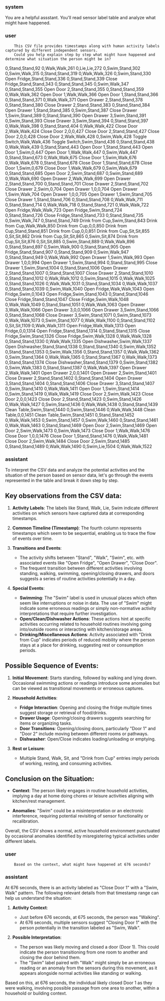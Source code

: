 ### system
You are a helpful assstant. You'll read sensor label table and analyze what might have happened.
### user

        This CSV file provides timestamps along with human activity labels captured by different independent sensors.
        Could you help explain step by step what might have happened and determine what situation the person might be in?
    
0,Stand,Stand,92
0,Walk,Walk,261
0,Lie,Lie,272
0,Swim,Stand,302
0,Swim,Walk,315
0,Stand,Stand,319
0,Walk,Walk,326
0,Swim,Stand,330
Open Fridge,Stand,Stand,336
0,Stand,Stand,339
Close Fridge,Stand,Stand,343
0,Stand,Stand,345
0,Swim,Walk,347
0,Stand,Stand,355
Open Door 2,Stand,Stand,355
0,Stand,Stand,359
0,Walk,Walk,362
Open Door 1,Walk,Walk,366
Open Door 1,Stand,Stand,366
0,Stand,Stand,371
0,Walk,Walk,371
Open Drawer 2,Stand,Stand,378
0,Stand,Stand,380
Close Drawer 2,Stand,Stand,383
0,Stand,Stand,384
Open Drawer 1,Stand,Stand,385
0,Swim,Stand,387
Close Drawer 1,Swim,Stand,389
0,Stand,Stand,390
Open Drawer 3,Swim,Stand,391
0,Swim,Stand,393
Close Drawer 3,Swim,Stand,394
0,Stand,Stand,397
0,Walk,Walk,398
0,Stand,Stand,404
0,Walk,Walk,422
Close Door 2,Walk,Walk,424
Close Door 2,0,0,427
Close Door 2,Stand,Stand,427
Close Door 2,0,0,428
Close Door 2,Walk,Walk,428
0,Swim,Walk,428
Toggle Switch,Walk,Walk,436
Toggle Switch,Swim,Stand,436
0,Stand,Stand,438
0,Walk,Walk,439
0,Stand,Stand,443
Open Door 1,Stand,Stand,443
Open Door 1,Swim,0,447
Open Door 1,Walk,Walk,447
0,Swim,Walk,447
0,Stand,Stand,673
0,Walk,Walk,675
Close Door 1,Swim,Walk,676
0,Walk,Walk,678
0,Stand,Stand,678
Close Door 1,Stand,Stand,678
Close Door 1,Swim,0,679
Close Door 1,Walk,Walk,679
0,Swim,Walk,679
0,Stand,Stand,685
Open Door 2,Swim,Stand,687
0,Swim,Stand,689
0,Walk,Walk,690
Open Drawer 2,Walk,Walk,699
Open Drawer 2,Stand,Stand,700
0,Stand,Stand,701
Close Drawer 2,Stand,Stand,702
Close Drawer 2,Swim,0,704
Open Drawer 1,0,0,704
Open Drawer 1,Swim,Walk,704
Open Drawer 1,0,0,705
Open Drawer 1,Swim,Stand,705
Close Drawer 1,Stand,Stand,706
0,Stand,Stand,708
0,Walk,Walk,711
0,Stand,Stand,714
0,Walk,Walk,718
0,Stand,Stand,721
0,Walk,Walk,722
Open Fridge,Walk,Walk,723
Open Fridge,Swim,Stand,724
0,Stand,Stand,726
Close Fridge,Stand,Stand,733
0,Stand,Stand,735
0,Swim,Walk,747
0,Stand,Stand,749
Drink from Cup,Swim,Stand,843
Drink from Cup,Walk,Walk,850
Drink from Cup,0,0,850
Drink from Cup,Stand,Stand,851
Drink from Cup,0,0,851
Drink from Cup,Sit,Sit,855
0,Sit,Sit,862
Drink from Cup,Sit,Sit,865
0,Swim,Sit,874
Drink from Cup,Sit,Sit,876
0,Sit,Sit,885
0,Swim,Stand,889
0,Walk,Walk,896
0,Stand,Stand,897
0,Swim,Walk,900
0,Stand,Stand,905
Open Fridge,Stand,Stand,907
0,Stand,Stand,909
0,Swim,Walk,947
0,Stand,Stand,949
0,Walk,Walk,992
Open Drawer 1,Swim,Walk,993
Open Drawer 1,0,0,994
Open Drawer 1,Swim,Stand,994
0,Stand,Stand,995
Close Drawer 1,Swim,Stand,1004
0,Stand,Stand,1006
Open Drawer 2,Stand,Stand,1007
0,Stand,Stand,1007
Close Drawer 2,Stand,Stand,1010
0,Stand,Stand,1012
0,Walk,Walk,1012
0,Swim,Stand,1015
0,Walk,Walk,1025
0,Stand,Stand,1026
0,Walk,Walk,1031
0,Stand,Stand,1034
0,Walk,Walk,1037
0,Stand,Stand,1039
0,Swim,Walk,1040
Open Fridge,Walk,Walk,1043
Open Fridge,Swim,0,1043
Open Fridge,Swim,Stand,1043
0,Stand,Stand,1046
Close Fridge,Stand,Stand,1047
Close Fridge,Swim,Walk,1048
0,Walk,Walk,1049
0,Stand,Stand,1051
0,Walk,Walk,1063
Open Drawer 3,Walk,Walk,1066
Open Drawer 3,0,0,1066
Open Drawer 3,Swim,Stand,1066
0,Stand,Stand,1068
Close Drawer 3,Swim,Stand,1071
0,Swim,Stand,1073
0,Walk,Walk,1073
0,Swim,Stand,1077
0,Walk,Walk,1100
0,Stand,Stand,1102
0,Sit,Sit,1109
0,Walk,Walk,1311
Open Fridge,Walk,Walk,1313
Open Fridge,0,0,1314
Open Fridge,Stand,Stand,1314
0,Stand,Stand,1315
Close Fridge,Swim,Stand,1326
Close Fridge,Swim,Walk,1328
0,Walk,Walk,1328
0,Stand,Stand,1330
0,Walk,Walk,1335
Open Dishwasher,Swim,Walk,1337
Open Dishwasher,Stand,Stand,1338
0,Stand,Stand,1340
0,Swim,Walk,1352
0,Stand,Stand,1353
0,Swim,Walk,1356
0,Stand,Stand,1357
0,Walk,Walk,1362
0,Swim,Stand,1364
0,Walk,Walk,1365
0,Stand,Stand,1367
0,Walk,Walk,1373
0,Stand,Stand,1374
Close Dishwasher,Stand,Stand,1379
0,Swim,Stand,1382
0,Swim,Walk,1383
0,Stand,Stand,1387
0,Walk,Walk,1397
Open Drawer 2,Walk,Walk,1401
Open Drawer 2,0,0,1401
Open Drawer 2,Swim,Stand,1401
Close Drawer 2,Stand,Stand,1402
0,Stand,Stand,1404
Open Drawer 3,Stand,Stand,1404
0,Stand,Stand,1406
Close Drawer 3,Stand,Stand,1407
0,Swim,Stand,1410
0,Walk,Walk,1411
Open Door 1,Swim,Stand,1414
0,Swim,Stand,1419
0,Walk,Walk,1419
Close Door 2,Swim,Walk,1423
Close Door 2,0,0,1423
Close Door 2,Stand,Stand,1423
0,Swim,Stand,1426
0,Walk,Walk,1427
0,Swim,Stand,1436
0,Walk,Walk,1438
0,Stand,Stand,1439
Clean Table,Swim,Stand,1440
0,Swim,Stand,1446
0,Walk,Walk,1448
Clean Table,0,0,1451
Clean Table,Swim,Stand,1451
0,Stand,Stand,1452
0,Walk,Walk,1453
0,Swim,Stand,1457
0,Swim,Walk,1460
0,Stand,Stand,1461
0,Walk,Walk,1463
0,Stand,Stand,1469
Open Door 2,Swim,Stand,1469
Open Door 2,Swim,Walk,1473
0,Swim,Walk,1473
Close Door 1,Walk,Walk,1476
Close Door 1,0,0,1476
Close Door 1,Stand,Stand,1476
0,Walk,Walk,1481
Close Door 2,Swim,Walk,1484
Close Door 2,Swim,Stand,1485
0,Stand,Stand,1489
0,Walk,Walk,1490
0,Swim,Lie,1504
0,Walk,Walk,1522

### assistant
To interpret the CSV data and analyze the potential activities and the situation of the person based on sensor data, let's go through the events represented in the table and break it down step by step.

## Key observations from the CSV data:

1. **Activity Labels**: The labels like Stand, Walk, Lie, Swim indicate different activities on which sensors have captured data at corresponding timestamps.
   
2. **Common Timeline (Timestamp)**: The fourth column represents timestamps which seem to be sequential, enabling us to trace the flow of events over time.

3. **Transitions and Events**:
   - The activity shifts between "Stand", "Walk", "Swim", etc. with associated events like "Open Fridge", "Open Drawer", "Close Door". 
   - The frequent transition between different activities involving standing, walking, swimming, opening/closing drawers, and doors suggests a series of routine activities potentially in a day.

4. **Special Events**:
   - **Swimming**: The "Swim" label is used in unusual places which often seem like interruptions or noise in data. The use of "Swim" might indicate some erroneous readings or simply non-normative activity interpretations that require further investigation.
   - **Open/Clean/Dishwasher Actions**: These actions hint at specific activities occurring related to household routines involving going into/outside rooms or interacting with kitchen/storage areas.
   - **Drinking/Miscellaneous Actions**: Activity associated with "Drink from Cup" indicates periods of reduced mobility where the person stays at a place for drinking, suggesting rest or consumption periods.

## Possible Sequence of Events:

1. **Initial Movement**: Starts standing, followed by walking and lying down. Occasional swimming actions or readings introduce some anomalies but can be viewed as transitional movements or erroneous captures.

2. **Household Activities**:
   - **Fridge Interaction**: Opening and closing the fridge multiple times suggest storage or retrieval of food/drinks.
   - **Drawer Usage**: Opening/closing drawers suggests searching for items or organizing tasks.
   - **Door Transitions**: Opening/closing doors, particularly "Door 1" and "Door 2" include moving between different rooms or pathways.
   - **Dishwasher**: Open/Close indicates loading/unloading or emptying.

3. **Rest or Leisure**:
   - Multiple Stand, Walk, Sit, and "Drink from Cup" entries imply periods of working, resting, and consuming activities.

## Conclusion on the Situation:

- **Context**: The person likely engages in routine household activities, implying a day at home doing chores or leisure activities aligning with kitchen/rest management.
  
- **Anomalies**: "Swim" could be a misinterpretation or an electronic interference, requiring potential revisiting of sensor functionality or recalibration.

Overall, the CSV shows a normal, active household environment punctuated by occasional anomalies identified by misregistering typical activities under different labels.
### user

        Based on the context, what might have happened at 676 seconds?
    
### assistant
At 676 seconds, there is an activity labeled as "Close Door 1" with a "Swim, Walk" pattern. The following relevant details from that timestamp range can help us understand the situation:

1. **Activity Context**:
   - Just before 676 seconds, at 675 seconds, the person was "Walking".
   - At 676 seconds, multiple sensors suggest "Closing Door 1" with the person potentially in the transition labeled as "Swim, Walk".

2. **Possible Interpretation**:
   - The person was likely moving and closed a door (Door 1). This could indicate the person transitioning from one room to another and closing the door behind them.
   - The "Swim" label paired with "Walk" might simply be an erroneous reading or an anomaly from the sensors during this movement, as it appears alongside normal activities like standing or walking.

Based on this, at 676 seconds, the individual likely closed Door 1 as they were walking, involving possible passage from one area to another, within a household or building context.

